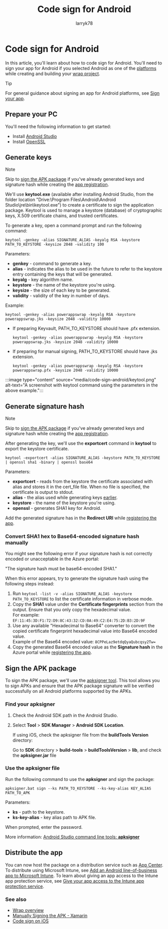 ﻿---
title: Code sign for Android
description: Learn about how to code sign for Android for Power Apps wrap.
author: larryk78
ms.topic: article
ms.custom: canvas
ms.reviewer: tapanm
ms.date: 06/06/2022
ms.subservice: canvas-maker
ms.author: lknibb
search.audienceType: 
  - maker
search.app: 
  - PowerApps
contributors:
  - tapanm-msft
  - larryk78
---

# Code sign for Android 

In this article, you'll learn about how to code sign for Android. You'll need to sign your app for Android if you selected Android as one of the [platforms](overview.md#app-platforms) while creating and building your [wrap project](how-to.md#create-a-wrap-project).

> [!TIP]
> For general guidance about signing an app for Android platforms, see [Sign your app](https://developer.android.com/studio/publish/app-signing).

## Prepare your PC

You'll need the following information to get started:

- Install [Android Studio](https://developer.android.com/studio)
- Install [OpenSSL](https://www.openssl.org/)

## Generate keys

> [!NOTE]
> Skip to [sign the APK package](#sign-the-apk-package) if you've already generated keys and signature hash while creating the [app registration](how-to.md#app-registration).

We'll use **keytool.exe** (available after installing Android Studio, from the folder location "Drive:\Program Files\Android\Android Studio\jre\bin\keytool.exe") to create a certificate to sign the application package. Keytool is used to manage a keystore (database) of cryptographic keys, X.509 certificate chains, and trusted certificates.

To generate a key, open a command prompt and run the following command:

`keytool -genkey -alias SIGNATURE_ALIAS -keyalg RSA -keystore PATH_TO_KEYSTORE -keysize 2048 -validity 100`


Parameters:

- **genkey** - command to generate a key.
- **alias** - indicates the alias to be used in the future to refer to the keystore entry containing the keys that will be generated.
- **keyalg** - key algorithm name.
- **keystore** - the name of the keystore you're using.
- **keysize** - the size of each key to be generated.
- **validity** - validity of the key in number of days.

Example:

`keytool -genkey -alias powerappswrap -keyalg RSA -keystore powerappswrap.jks -keysize 2048 -validity 10000`

- If preparing Keyvault, PATH_TO_KEYSTORE should have .pfx extension.

  `keytool -genkey -alias powerappswrap -keyalg RSA -keystore powerappswrap.jks -keysize 2048 -validity 10000`


- If preparing for manual signing, PATH_TO_KEYSTORE should have .jks extension.

  `keytool -genkey -alias powerappswrap -keyalg RSA -keystore powerappswrap.pfx -keysize 2048 -validity 10000`


:::image type="content" source="media/code-sign-android/keytool.png" alt-text="A screenshot with keytool command using the parameters in the above example.":::

## Generate signature hash

> [!NOTE]
> Skip to [sign the APK package](#sign-the-apk-package) if you've already generated keys and signature hash while creating the [app registration](how-to.md#app-registration).

After generating the key, we'll use the **exportcert** command in **keytool** to export the keystore certificate.

`keytool -exportcert -alias SIGNATURE_ALIAS -keystore PATH_TO_KEYSTORE | openssl sha1 -binary | openssl base64`

Parameters:

- **exportcert** - reads from the keystore the certificate associated with alias and stores it in the cert_file file. When no file is specified, the certificate is output to stdout.
- **alias** - the alias used while generating keys [earlier](#generate-keys).
- **keystore** - the name of the keystore you're using.
- **openssl** - generates SHA1 key for Android.

Add the generated signature has in the **Redirect URI** while [registering the app](how-to.md#app-registration).

### Convert SHA1 hex to Base64-encoded signature hash manually

You might see the following error if your signature hash is not correctly encoded or unacceptable in the Azure portal:

"The signature hash must be base64-encoded SHA1."

When this error appears, try to generate the signature hash using the following steps instead:

1. Run `keytool -list -v -alias SIGNATURE_ALIAS -keystore PATH_TO_KEYSTORE` to list the certificate information in verbose mode.
1. Copy the **SHA1** value under the **Certificate fingerprints** section from the output. Ensure that you only copy the hexadecimal value.
    <br> For example: `EF:11:45:3D:F1:72:D9:8C:43:32:CD:0A:49:C2:E4:75:2D:B3:2D:9F`
1. Use any available "Hexadecimal to Base64" converter to convert the copied certificate fingerprint hexadecimal value into Base64 encoded value.
    <br> Example of the Base64 encoded value: `8CPPeLaz9etdqQyaQubcqsy2Tw=`
1. Copy the generated Base64 encoded value as the **Signature hash** in the Azure portal while [registering the app](how-to.md#app-registration).

## Sign the APK package

To sign the APK package, we'll use the [apksigner tool](https://developer.android.com/studio/command-line/apksigner). This tool allows you to sign APKs and ensure that the APK package signature will be verified successfully on all Android platforms supported by the APKs.

### Find your apksigner

1. Check the Android SDK path in the Android Studio.
1. Select **Tool** > **SDK Manager** > **Android SDK Location**.

    If using iOS, check the apksigner file from the **buildTools Version** directory:

    Go to **SDK** directory > **build-tools** > **buildToolsVersion** > **lib**, and check the **apksigner.jar** file 

### Use the apksigner file

Run the following command to use the **apksigner** and sign the package:

`apksigner.bat sign --ks PATH_TO_KEYSTORE --ks-key-alias KEY_ALIAS PATH_TO_APK`

Parameters:

- **ks** - path to the keystore.
- **ks-key-alias** - key alias path to APK file.

When prompted, enter the password.

More information: [Android Studio command line tools: **apksigner**](https://developer.android.com/studio/command-line/apksigner)

## Distribute the app

You can now host the package on a distribution service such as [App Center](how-to.md#test-and-distribute-mobile-app-package). To distribute using Microsoft Intune, see [Add an Android line-of-business app to Microsoft Intune](/mem/intune/apps/lob-apps-android). To learn about giving an app access to the Intune app protection service, see [Give your app access to the Intune app protection service](/mem/intune/developer/app-sdk-get-started#give-your-app-access-to-the-intune-app-protection-service-optional).

### See also

- [Wrap overview](overview.md)
- [Manually Signing the APK - Xamarin](/xamarin/android/deploy-test/signing/manually-signing-the-apk)
- [Code sign on iOS](code-sign-ios.md)
